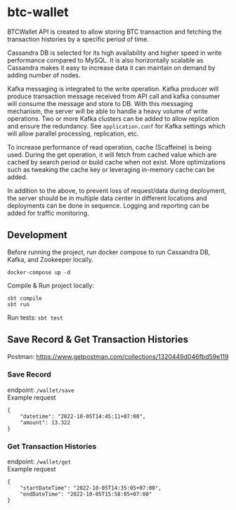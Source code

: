 # btc-wallet

BTCWallet API is created to allow storing BTC transaction and fetching the transaction histories by a specific period of time.

Cassandra DB is selected for its high availability and higher speed in write performance compared to MySQL.
It is also horizontally scalable as Cassandra makes it easy to increase data it can maintain on demand by adding number of nodes.

Kafka messaging is integrated to the write operation. Kafka producer will produce transaction message received from API call 
and kafka consumer will consume the message and store to DB. With this messaging mechanism, the server will be able to handle
a heavy volume of write operations. Two or more Kafka clusters can be added to allow replication and ensure the redundancy.
See `application.conf` for Kafka settings which will allow parallel processing, replication, etc.

To increase performance of read operation, cache (Scaffeine) is being used. During the get operation, it will fetch from cached value
which are cached by search period or build cache when not exist. More optimizations such as tweaking the cache key
or leveraging in-memory cache can be added.

In addition to the above, to prevent loss of request/data during deployment, the server should be in multiple data center in different locations and
deployments can be done in sequence. Logging and reporting can be added for traffic monitoring.

## Development

Before running the project, run docker compose to run Cassandra DB, Kafka, and Zookeeper locally.
```
docker-compose up -d
```

Compile & Run project locally:
```
sbt compile
sbt run
```
Run tests: `sbt test`

## Save Record & Get Transaction Histories

Postman: https://www.getpostman.com/collections/1320449d046fbd59e119

### Save Record

endpoint: `/wallet/save`\
Example request
```
{
    "datetime": "2022-10-05T14:45:11+07:00",
    "amount": 13.322
}
```

### Get Transaction Histories

endpoint: `/wallet/get`\
Example request
```
{
    "startDateTime": "2022-10-05T14:35:05+07:00",
    "endDateTime": "2022-10-05T15:58:05+07:00"
}
```